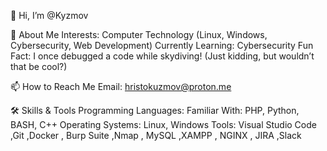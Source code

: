 👋 Hi, I’m @Kyzmov

👀 About Me
Interests: Computer Technology (Linux, Windows, Cybersecurity, Web Development)
Currently Learning: Cybersecurity
Fun Fact: I once debugged a code while skydiving! (Just kidding, but wouldn’t that be cool?)


📫 How to Reach Me
Email: hristokuzmov@proton.me



🛠️ Skills & Tools
Programming Languages:
Familiar With: PHP, Python, BASH, C++
Operating Systems: Linux, Windows
Tools: Visual Studio Code ,Git ,Docker , Burp Suite ,Nmap , MySQL ,XAMPP , NGINX , JIRA ,Slack





